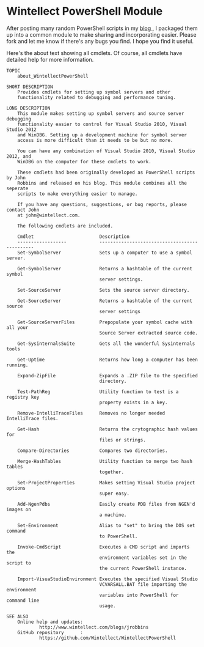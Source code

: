# Wintellect PowerShell Module #

After posting many random PowerShell scripts in my [blog ](http://www.wintellect.com/blogs/jrobbins), I packaged them up into a common module to make sharing and incorporating easier. Please fork and let me know if there's any bugs you find. I hope you find it useful.

Here's the about text showing all cmdlets. Of course, all cmdlets have detailed help for more information.

    TOPIC
        about_WintellectPowerShell
    
    SHORT DESCRIPTION
        Provides cmdlets for setting up symbol servers and other 
        functionality related to debugging and performance tuning.
           
    LONG DESCRIPTION
        This module makes setting up symbol servers and source server debugging 
        functionality easier to control for Visual Studio 2010, Visual Studio 2012 
        and WinDBG. Setting up a development machine for symbol server 
	    access is more difficult than it needs to be but no more.
    
        You can have any combination of Visual Studio 2010, Visual Studio 2012, and
        WinDBG on the computer for these cmdlets to work.
    
        These cmdlets had been originally developed as PowerShell scripts by John 
        Robbins and released on his blog. This module combines all the seperate 
        scripts to make everything easier to manage.
    
        If you have any questions, suggestions, or bug reports, please contact John 
        at john@wintellect.com.
                 
        The following cmdlets are included.

        Cmdlet                        Description
        ------------------            ----------------------------------------------
        Set-SymbolServer              Sets up a computer to use a symbol server.
        
        Get-SymbolServer              Returns a hashtable of the current symbol 
                                      server settings.

        Set-SourceServer              Sets the source server directory.

        Get-SourceServer              Returns a hashtable of the current source 
                                      server settings
        
        Get-SourceServerFiles         Prepopulate your symbol cache with all your
                                      Source Server extracted source code.
                
        Get-SysinternalsSuite         Gets all the wonderful Sysinternals tools
        
        Get-Uptime                    Returns how long a computer has been running.
        
        Expand-ZipFile                Expands a .ZIP file to the specified 
                                      directory.

        Test-PathReg                  Utility function to test is a registry key 
                                      property exists in a key.

        Remove-IntelliTraceFiles      Removes no longer needed IntelliTrace files.

        Get-Hash                      Returns the crytographic hash values for 
                                      files or strings.

        Compare-Directories           Compares two directories.

        Merge-HashTables              Utility function to merge two hash tables 
                                      together.

        Set-ProjectProperties         Makes setting Visual Studio project options 
                                      super easy.

        Add-NgenPdbs                  Easily create PDB files from NGEN'd images on 
                                      a machine.

        Set-Environment               Alias to "set" to bring the DOS set command 
                                      to PowerShell.

        Invoke-CmdScript              Executes a CMD script and imports the 
                                      environment variables set in the script to 
                                      the current PowerShell instance.

        Import-VisuaStudioEnvironment Executes the specified Visual Studio 
                                      VCVARSALL.BAT file importing the environment
                                      variables into PowerShell for command line
                                      usage.
        
    SEE ALSO
        Online help and updates: 
                http://www.wintellect.com/blogs/jrobbins
        GitHub repository      : 
                https://github.com/Wintellect/WintellectPowerShell